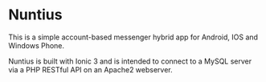 # Nuntius
This is a simple account-based messenger hybrid app for Android, IOS and Windows Phone.

Nuntius is built with Ionic 3 and is intended to connect to a MySQL server via a PHP RESTful API on an Apache2 webserver.


